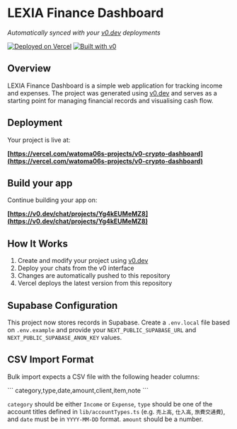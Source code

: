 # LEXIA Finance Dashboard

*Automatically synced with your [v0.dev](https://v0.dev) deployments*

[![Deployed on Vercel](https://img.shields.io/badge/Deployed%20on-Vercel-black?style=for-the-badge&logo=vercel)](https://vercel.com/watoma06s-projects/v0-crypto-dashboard)
[![Built with v0](https://img.shields.io/badge/Built%20with-v0.dev-black?style=for-the-badge)](https://v0.dev/chat/projects/Yg4kEUMeMZ8)

## Overview

LEXIA Finance Dashboard is a simple web application for tracking income and expenses. The project was generated using [v0.dev](https://v0.dev) and serves as a starting point for managing financial records and visualising cash flow.

## Deployment

Your project is live at:

**[https://vercel.com/watoma06s-projects/v0-crypto-dashboard](https://vercel.com/watoma06s-projects/v0-crypto-dashboard)**

## Build your app

Continue building your app on:

**[https://v0.dev/chat/projects/Yg4kEUMeMZ8](https://v0.dev/chat/projects/Yg4kEUMeMZ8)**

## How It Works

1. Create and modify your project using [v0.dev](https://v0.dev)
2. Deploy your chats from the v0 interface
3. Changes are automatically pushed to this repository
4. Vercel deploys the latest version from this repository

## Supabase Configuration

This project now stores records in Supabase. Create a `.env.local` file based on
`.env.example` and provide your `NEXT_PUBLIC_SUPABASE_URL` and
`NEXT_PUBLIC_SUPABASE_ANON_KEY` values.

## CSV Import Format

Bulk import expects a CSV file with the following header columns:

\`\`\`
category,type,date,amount,client,item,note
\`\`\`

`category` should be either `Income` or `Expense`, `type` should be one of the account titles defined in `lib/accountTypes.ts` (e.g. `売上高`, `仕入高`, `旅費交通費`), and `date` must be in `YYYY-MM-DD` format. `amount` should be a number.
